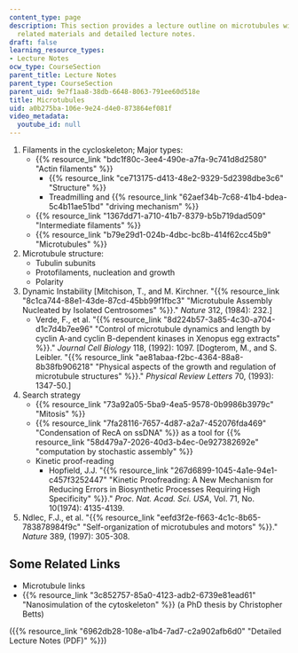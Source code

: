 ```yaml
---
content_type: page
description: This section provides a lecture outline on microtubules with links to
  related materials and detailed lecture notes.
draft: false
learning_resource_types:
- Lecture Notes
ocw_type: CourseSection
parent_title: Lecture Notes
parent_type: CourseSection
parent_uid: 9e7f1aa8-38db-6648-8063-791ee60d518e
title: Microtubules
uid: a0b275ba-106e-9e24-d4e0-873864ef081f
video_metadata:
  youtube_id: null
---
```

1. Filaments in the cycloskeleton; Major types:
    - {{% resource_link "bdc1f80c-3ee4-490e-a7fa-9c741d8d2580" "Actin filaments" %}}
        - {{% resource_link "ce713175-d413-48e2-9329-5d2398dbe3c6" "Structure" %}}
        - Treadmilling and {{% resource_link "62aef34b-7c68-41b4-bdea-5c4b11ae51bd" "driving mechanism" %}}
    - {{% resource_link "1367dd71-a710-41b7-8379-b5b719dad509" "Intermediate filaments" %}}
    - {{% resource_link "b79e29d1-024b-4dbc-bc8b-414f62cc45b9" "Microtubules" %}}
2. Microtubule structure:
    - Tubulin subunits
    - Protofilaments, nucleation and growth
    - Polarity
3. Dynamic Instability \[Mitchison, T., and M. Kirchner. "{{% resource_link "8c1ca744-88e1-43de-87cd-45bb99f1fbc3" "Microtubule Assembly Nucleated by Isolated Centrosomes" %}}." *Nature* 312, (1984): 232.\]
    - Verde, F., et al. "{{% resource_link "8d224b57-3a85-4c30-a704-d1c7d4b7ee96" "Control of microtubule dynamics and length by cyclin A-and cyclin B-dependent kinases in Xenopus egg extracts" %}}." *Journal Cell Biology* 118, (1992): 1097. \[Dogterom, M., and S. Leibler. "{{% resource_link "ae81abaa-f2bc-4364-88a8-8b38fb906218" "Physical aspects of the growth and regulation of microtubule structures" %}}." *Physical Review Letters* 70, (1993): 1347-50.\]
4. Search strategy
    - {{% resource_link "73a92a05-5ba9-4ea5-9578-0b9986b3979c" "Mitosis" %}}
    - {{% resource_link "7fa28116-7657-4d87-a2a7-452076fda469" "Condensation of RecA on ssDNA" %}} as a tool for {{% resource_link "58d479a7-2026-40d3-b4ec-0e927382692e" "computation by stochastic assembly" %}}
    - Kinetic proof-reading
        - Hopfield, J.J. "{{% resource_link "267d6899-1045-4a1e-94e1-c457f3252447" "Kinetic Proofreading: A New Mechanism for Reducing Errors in Biosynthetic Processes Requiring High Specificity" %}}." *Proc. Nat. Acad. Sci.* *USA*, Vol. 71, No. 10(1974): 4135-4139.
5. Ndlec, F.J., et al. "{{% resource_link "eefd3f2e-f663-4c1c-8b65-783878984f9c" "Self-organization of microtubules and motors" %}}." *Nature* 389, (1997): 305-308.

## Some Related Links

- Microtubule links
- {{% resource_link "3c852757-85a0-4123-adb2-6739e81ead61" "Nanosimulation of the cytoskeleton" %}} (a PhD thesis by Christopher Betts)

({{% resource_link "6962db28-108e-a1b4-7ad7-c2a902afb6d0" "Detailed Lecture Notes (PDF)" %}})